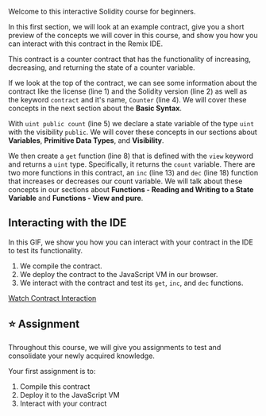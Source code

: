 Welcome to this interactive Solidity course for beginners.

In this first section, we will look at an example contract, give you a short preview of the concepts we will cover in this course, and show you how you can interact with this contract in the Remix IDE.

This contract is a counter contract that has the functionality of increasing, decreasing, and returning the state of a counter variable.

If we look at the top of the contract, we can see some information about the contract like the license (line 1) and the Solidity version (line 2) as well as the keyword `contract` and it's name, `Counter` (line 4). We will cover these concepts in the next section about the **Basic Syntax**.

With `uint public count` (line 5) we declare a state variable of the type `uint` with the visibility `public`. We will cover these concepts in our sections about **Variables**, **Primitive Data Types**, and **Visibility**.  

We then create a `get` function (line 8) that is defined with the `view` keyword and returns a `uint` type. Specifically, it returns the `count` variable. There are two more functions in this contract, an `inc` (line 13) and `dec` (line 18) function that increases or decreases our count variable.
We will talk about these concepts in our sections about **Functions - Reading and Writing to a State Variable** and **Functions - View and pure**.

## Interacting with the IDE
In this GIF, we show you how you can interact with your contract in the IDE to test its functionality.

1. We compile the contract.
2. We deploy the contract to the JavaScript VM in our browser.
3. We interact with the contract and test its `get`, `inc`, and `dec` functions.

<a href="https://i.imgur.com/SgxMo0u.gif" target="_blank">Watch Contract Interaction</a>

## ⭐️ Assignment
Throughout this course, we will give you assignments to test and consolidate your newly acquired knowledge.

Your first assignment is to:
1. Compile this contract
2. Deploy it to the JavaScript VM
3. Interact with your contract